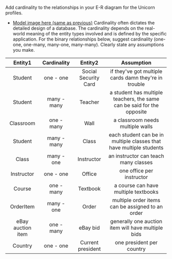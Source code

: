Add cardinality to the relationships in your E-R diagram for the Unicorn profiles.
- [Model image here (same as previous)](https://screenshot.click/rqzp3-02-06_13-55-i02hq.png)
Cardinality often dictates the detailed design of a database. The cardinality depends on the real-world meaning of the entity types involved and is defined by the specific application. For the binary relationships below, suggest cardinality (one-one, one-many, many-one, many-many). Clearly state any assumptions you make.


|      Entity1      | Cardinality |        Entity2       |                               Assumption                               |
|:-----------------:|:-----------:|:--------------------:|:----------------------------------------------------------------------:|
|      Student      |  one - one  | Social Security Card |          if they've got multiple cards damn they're in trouble         |
|      Student      | many - many |        Teacher       | a student has multiple teachers, the same can be said for the opposite |
|     Classroom     |  one - many |         Wall         |                    a classroom needs multiple walls                    |
|      Student      | many - many |         Class        |   each student can be in multiple classes that have multiple students  |
|       Class       |  many - one |      Instructor      |                  an instructor can teach many classes                  |
|     Instructor    |  one - one  |        Office        |                        one office per instructor                       |
|       Course      |  one - many |       Textbook       |                  a course can have multiple textbooks                  |
|     OrderItem     |  many - one |         Order        |            multiple order items can be assigned to an order            |
| eBay auction item |  one - many |       eBay bid       |           generally one auction item will have multiple bids           |
|      Country      |  one - one  |   Current president  |                        one president per country                       |